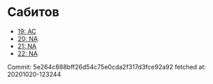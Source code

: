 # Сабитов
- [19: AC](19.md)
- [20: NA](20.md)
- [21: NA](21.md)
- [22: NA](22.md)

Commit: 5e264c888bff26d54c75e0cda2f317d3fce92a92
 fetched at: 20201020-123244
